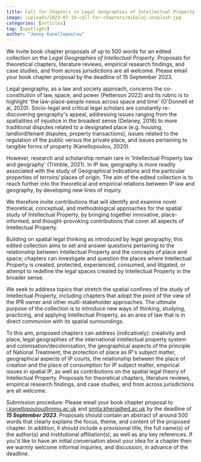 ```yaml
---
title: Call for Chapters in Legal Geographies of Intellectual Property
image: /uploads/2023-07-19-call-for-chapters/mikolaj-unsplash.jpg
categories: [articles]
tag: [spotlight]
author: "Jenny Kanellopoulou"
---
```


We invite book chapter proposals of up to 500 words for an edited collection on the *Legal Geographies of Intellectual Property*. Proposals for theoretical chapters, literature reviews, empirical research findings, and case studies, and from across jurisdictions are all welcome. Please email your book chapter proposal by the deadline of 15 September 2023. 

Legal geography, as a law and society approach, concerns the co-constitution of law, space, and power (Petterson 2022) and its rubric is to highlight 'the law-place-people nexus across space and time' (O'Donnell et al, 2020). Socio-legal and critical legal scholars are constantly re-discovering geography's appeal, addressing issues ranging from the spatialities of injustice in the broadest sense (Delaney, 2016) to more traditional disputes related to a designated place (e.g. housing, landlord/tenant disputes, property transactions), issues related to the regulation of the public versus the private place, and issues pertaining to tangible forms of property (Kanellopoulou, 2020). 

However, research and scholarship remain rare in 'Intellectual Property law and geography' (Trimble, 2021). In IP law, geography is more readily associated with the study of Geographical Indications and the particular properties of *terroirs*/ places of origin. The aim of the edited collection is to reach further into the theoretical and empirical relations between IP law and geography, by developing new lines of inquiry.

We therefore invite contributions that will identify and examine novel theoretical, conceptual, and methodological approaches for the spatial study of Intellectual Property, by bringing together innovative, place-informed, and thought-provoking contributions that cover all aspects of Intellectual Property.

Building on spatial legal thinking as introduced by legal geography, this edited collection aims to set and answer questions pertaining to the relationship between Intellectual Property and the concepts of place and space; chapters can investigate and question the places where Intellectual Property is created, protected, experienced, consumed, and litigated, or attempt to redefine the legal spaces created by Intellectual Property in the broader sense.

We seek to address topics that stretch the spatial confines of the study of Intellectual Property, including chapters that adopt the point of the view of the IPR owner and other multi-stakeholder approaches. The ultimate purpose of the collection is to introduce new ways of thinking, studying, practicing, and applying Intellectual Property, as an area of law that is in direct communion with its spatial surroundings.

To this aim, proposed chapters can address (indicatively): creativity and place, legal geographies of the international intellectual property system and colonisation/decolonisation, the geographical aspects of the principle of National Treatment, the protection of place as IP's subject matter, geographical aspects of IP courts, the relationship between the place of creation and the place of consumption for IP subject matter, empirical issues in spatial IP, as well as contributions on the spatial legal theory of Intellectual Property. Proposals for theoretical chapters, literature reviews, empirical research findings, and case studies, and from across jurisdictions are all welcome.

Submission procedure: Please email your book chapter proposal to [j.kanellopoulou@mmu.ac.uk](j.kanellopoulou@mmu.ac.uk) and [smita.kheria@ed.ac.uk](j.kanellopoulou@mmu.ac.uk) by the deadline of ***15 September 2023***. Proposals should contain an abstract of around 500 words that clearly explains the focus, theme, and content of the proposed chapter. In addition, it should include a provisional title, the full name(s) of the author(s) and institutional affiliation(s), as well as any key references. If you'd like to have an initial conversation about your idea for a chapter then we warmly welcome informal inquiries, and discussion, in advance of the deadline. 
